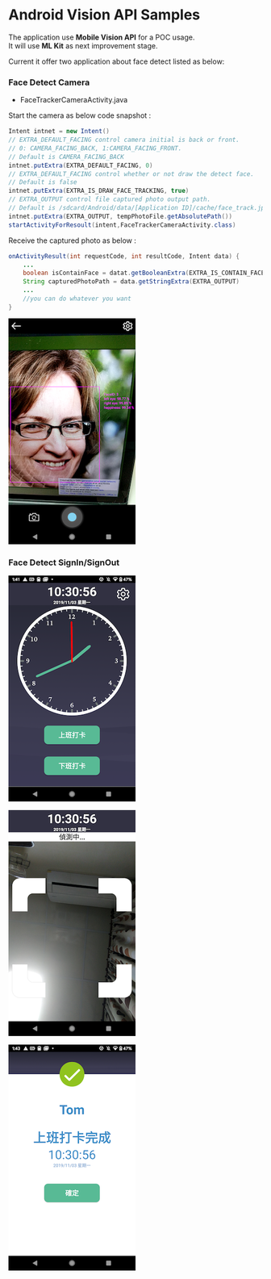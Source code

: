 **Android Vision API Samples**
==========================

The application use **Mobile Vision API** for a POC usage.   
It will use **ML Kit** as next improvement stage.

Current it offer two application about face detect listed as below:

### **Face Detect Camera**

- FaceTrackerCameraActivity.java

Start the camera as below code snapshot :
```java
Intent intnet = new Intent()
// EXTRA_DEFAULT_FACING control camera initial is back or front.   
// 0: CAMERA_FACING_BACK, 1:CAMERA_FACING_FRONT.
// Default is CAMERA_FACING_BACK
intnet.putExtra(EXTRA_DEFAULT_FACING, 0)
// EXTRA_DEFAULT_FACING control whether or not draw the detect face.   
// Default is false
intnet.putExtra(EXTRA_IS_DRAW_FACE_TRACKING, true)
// EXTRA_OUTPUT control file captured photo output path.   
// Default is /sdcard/Android/data/[Application ID]/cache/face_track.jpg
intnet.putExtra(EXTRA_OUTPUT, tempPhotoFile.getAbsolutePath())
startActivityForResoult(intent,FaceTrackerCameraActivity.class)
```  
Receive the captured photo as below :
```java
onActivityResult(int requestCode, int resultCode, Intent data) {
    ...
    boolean isContainFace = datat.getBooleanExtra(EXTRA_IS_CONTAIN_FACE, false)
    String capturedPhotoPath = data.getStringExtra(EXTRA_OUTPUT)
    ... 
    //you can do whatever you want
}
```

![image](https://github.com/Yomiamy/android-vision/blob/main/visionSamples/FaceTracker/images/face_track_camera.png)

### **Face Detect SignIn/SignOut**

![image](https://github.com/Yomiamy/android-vision/blob/main/visionSamples/FaceTracker/images/signing_application1.png)

![image](https://github.com/Yomiamy/android-vision/blob/main/visionSamples/FaceTracker/images/signing_application2.png)

![image](https://github.com/Yomiamy/android-vision/blob/main/visionSamples/FaceTracker/images/signing_application3.png)
